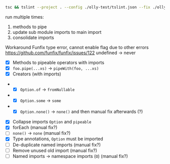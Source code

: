 ```bash
tsc && tslint --project . --config ./olly-test/tslint.json --fix ./olly-test/main.ts
```

run multiple times:
1. methods to pipe
2. update sub module imports to main import
3. consolidate imports

Workaround Funfix type error, cannot enable flag due to other errors
https://github.com/funfix/funfix/issues/122
undefined -> never


- [x] Methods to pipeable operators with imports
- [x] `foo.pipe(...xs)` -> `pipeWith(foo, ...xs)`
- [x] Creators (with imports)
- - [x] `Option.of` -> `fromNullable`
- - [x] `Option.some` -> `some`
- - [x] `Option.none()` -> `none()` and then manual fix afterwards (?)
- [x] Collapse imports `Option` and `pipeable`
- [x] forEach (manual fix?)
- [ ] `none()` -> `none` (manual fix?)
- [x] Type annotations, `Option` must be imported
- [ ] De-duplicate named imports (manual fix?)
- [ ] Remove unused old import (manual fix?)
- [ ] Named imports -> namespace imports (`O`) (manual fix?)
